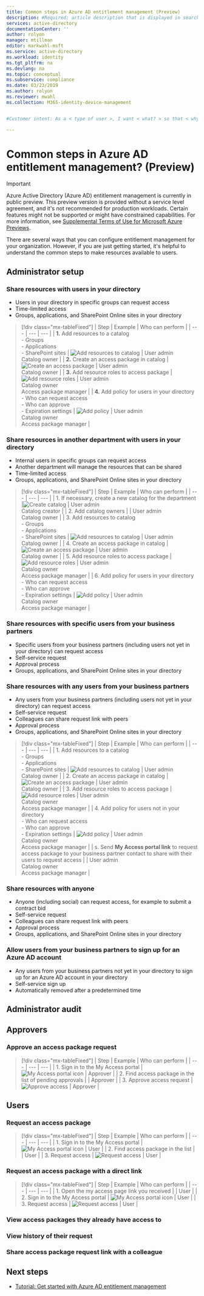 ```yaml
---
title: Common steps in Azure AD entitlement management (Preview)
description: #Required; article description that is displayed in search results.
services: active-directory
documentationCenter: ''
author: rolyon
manager: mtillman
editor: markwahl-msft
ms.service: active-directory
ms.workload: identity
ms.tgt_pltfrm: na
ms.devlang: na
ms.topic: conceptual
ms.subservice: compliance
ms.date: 03/23/2019
ms.author: rolyon
ms.reviewer: mwahl
ms.collection: M365-identity-device-management


#Customer intent: As a < type of user >, I want < what? > so that < why? >.

---
```

# Common steps in Azure AD entitlement management? (Preview)

> [!IMPORTANT]
> Azure Active Directory (Azure AD) entitlement management is currently in public preview.
> This preview version is provided without a service level agreement, and it's not recommended for production workloads. Certain features might not be supported or might have constrained capabilities.
> For more information, see [Supplemental Terms of Use for Microsoft Azure Previews](https://azure.microsoft.com/support/legal/preview-supplemental-terms/).

There are several ways that you can configure entitlement management for your organization. However, if you are just getting started, it's helpful to understand the common steps to make resources available to users.

## Administrator setup

### Share resources with users in your directory

- Users in your directory in specific groups can request access
- Time-limited access
- Groups, applications, and SharePoint Online sites in your directory

> [!div class="mx-tableFixed"]
> | Step | Example | Who can perform |
> | --- | --- | --- |
> | **1.** Add resources to a catalog<br/>- Groups<br/>- Applications<br/>- SharePoint sites | ![Add resources to catalog](./media/entitlement-management-overview/icon-resources.png) | User admin<br/>Catalog owner |
> | **2.** Create an access package in catalog | ![Create an access package](./media/entitlement-management-overview/icon-access-package.png) | User admin<br/>Catalog owner |
> | **3.** Add resource roles to access package | ![Add resource roles](./media/entitlement-management-overview/icon-resource-roles.png) | User admin<br/>Catalog owner<br/>Access package manager |
> | **4.** Add policy for users in your directory<br/>- Who can request access<br/>- Who can approve<br/>- Expiration settings | ![Add policy](./media/entitlement-management-overview/icon-policy.png) | User admin<br/>Catalog owner<br/>Access package manager |

### Share resources in another department with users in your directory

- Internal users in specific groups can request access
- Another department will manage the resources that can be shared
- Time-limited access
- Groups, applications, and SharePoint Online sites in your directory

> [!div class="mx-tableFixed"]
> | Step | Example | Who can perform |
> | --- | --- | --- |
> | 1. If necessary, create a new catalog for the department |![Create catalog](./media/entitlement-management-overview/icon-catalog.png) | User admin<br/>Catalog creator |
> | 2. Add catalog owners |  | User admin<br/>Catalog owner |
> | 3. Add resources to catalog<br/>- Groups<br/>- Applications<br/>- SharePoint sites | ![Add resources to catalog](./media/entitlement-management-overview/icon-resources.png) | User admin<br/>Catalog owner |
> | 4. Create an access package in catalog | ![Create an access package](./media/entitlement-management-overview/icon-access-package.png) | User admin<br/>Catalog owner |
> | 5. Add resource roles to access package | ![Add resource roles](./media/entitlement-management-overview/icon-resource-roles.png) | User admin<br/>Catalog owner<br/>Access package manager |
> | 6. Add policy for users in your directory<br/>- Who can request access<br/>- Who can approve<br/>- Expiration settings | ![Add policy](./media/entitlement-management-overview/icon-policy.png) | User admin<br/>Catalog owner<br/>Access package manager |

### Share resources with specific users from your business partners

- Specific users from your business partners (including users not yet in your directory) can request access
- Self-service request
- Approval process
- Groups, applications, and SharePoint Online sites in your directory

### Share resources with any users from your business partners

- Any users from your business partners (including users not yet in your directory) can request access
- Self-service request
- Colleagues can share request link with peers
- Approval process
- Groups, applications, and SharePoint Online sites in your directory

> [!div class="mx-tableFixed"]
> | Step | Example | Who can perform |
> | --- | --- | --- |
> | 1. Add resources to a catalog<br/>- Groups<br/>- Applications<br/>- SharePoint sites | ![Add resources to catalog](./media/entitlement-management-overview/icon-resources.png) | User admin<br/>Catalog owner |
> | 2. Create an access package in catalog | ![Create an access package](./media/entitlement-management-overview/icon-access-package.png) | User admin<br/>Catalog owner |
> | 3. Add resource roles to access package | ![Add resource roles](./media/entitlement-management-overview/icon-resource-roles.png) | User admin<br/>Catalog owner<br/>Access package manager |
> | 4. Add policy for users not in your directory<br/>- Who can request access<br/>- Who can approve<br/>- Expiration settings | ![Add policy](./media/entitlement-management-overview/icon-policy.png) | User admin<br/>Catalog owner<br/>Access package manager |
> | s. Send **My Access portal link** to request access package to your business partner contact to share with their users to request access |  | User admin<br/>Catalog owner<br/>Access package manager |

### Share resources with anyone

- Anyone (including social) can request access, for example to submit a contract bid
- Self-service request
- Colleagues can share request link with peers
- Approval process
- Groups, applications, and SharePoint Online sites in your directory

### Allow users from your business partners to sign up for an Azure AD account

- Any users from your business partners not yet in your directory to sign up for an Azure AD account in your directory
- Self-service sign up
- Automatically removed after a predetermined time

## Administrator audit


## Approvers

### Approve an access package request

> [!div class="mx-tableFixed"]
> | Step | Example | Who can perform |
> | --- | --- | --- |
> | 1. Sign in to the My Access portal | ![My Access portal icon](./media/entitlement-management-overview/icon-myaccess-portal.png) | Approver |
> | 2. Find access package in the list of pending approvals |  | Approver |
> | 3. Approve access request | ![Approve access](./media/entitlement-management-overview/icon-approve-access.png) | Approver |


## Users

### Request an access package

> [!div class="mx-tableFixed"]
> | Step | Example | Who can perform |
> | --- | --- | --- |
> | 1. Sign in to the My Access portal | ![My Access portal icon](./media/entitlement-management-overview/icon-myaccess-portal.png) | User |
> | 2. Find access package in the list |  | User |
> | 3. Request access | ![Request access](./media/entitlement-management-overview/icon-request-access.png) | User |

### Request an access package with a direct link

> [!div class="mx-tableFixed"]
> | Step | Example | Who can perform |
> | --- | --- | --- |
> | 1. Open the my access page link you received |  | User |
> | 2. Sign in to the My Access portal | ![My Access portal icon](./media/entitlement-management-overview/icon-myaccess-portal.png) | User |
> | 3. Request access | ![Request access](./media/entitlement-management-overview/icon-request-access.png) | User |

### View access packages they already have access to

### View history of their request

### Share access package request link with a colleague


## Next steps

- [Tutorial: Get started with Azure AD entitlement management](entitlement-management-get-started.md)
